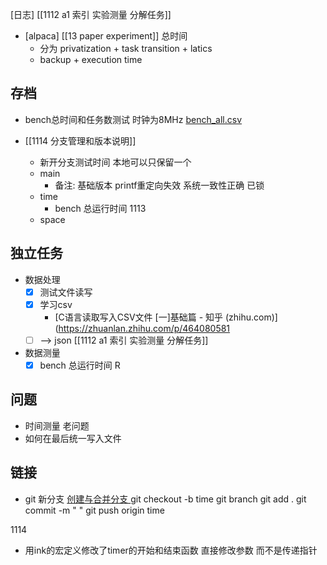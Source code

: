 [日志]
[[1112 a1 索引 实验测量 分解任务]]

- [alpaca] [[13 paper experiment]] 总时间
	- 分为 privatization + task transition + 
	latics
	- backup + execution time

## 存档
- bench总时间和任务数测试 时钟为8MHz
	[bench_all.csv](https://github.com/Yuano0o/alpaca/blob/time/data/bench_all.csv "bench_all.csv")

- [[1114 分支管理和版本说明]]
	- 新开分支测试时间 本地可以只保留一个
	- main 
		- 备注: 基础版本 printf重定向失效 系统一致性正确  已锁
	- time
		- bench 总运行时间 1113
	- space


## 独立任务
- 数据处理
	- [x] 测试文件读写
	- [x] 学习csv   
		- [C语言读取写入CSV文件 [一]基础篇 - 知乎 (zhihu.com)](https://zhuanlan.zhihu.com/p/464080581 
	- [ ] --> json [[1112 a1 索引 实验测量 分解任务]]

- 数据测量
	- [x] bench 总运行时间 R

## 问题
- 时间测量 老问题
- 如何在最后统一写入文件


## 链接
- git 新分支 
[创建与合并分支 ](https://www.liaoxuefeng.com/wiki/896043488029600/900003767775424)
	 git checkout -b time
	 git branch
	 git add .
	 git commit -m " "
	 git push origin time



1114
- 用ink的宏定义修改了timer的开始和结束函数 直接修改参数 而不是传递指针